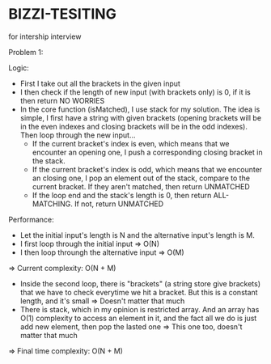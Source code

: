 # BIZZI-TESITING
for intership interview

Problem 1:

Logic: 
+ First I take out all the brackets in the given input
+ I then check if the length of new input (with brackets only) is 0, if it is then return NO WORRIES
+ In the core function (isMatched), I use stack for my solution. The idea is simple, I first have a string with given brackets (opening brackets will be in the even indexes
and closing brackets will be in the odd indexes). Then loop through the new input...
  - If the current bracket's index is even, which means that we encounter an opening one, I push a corresponding closing bracket in the stack. 
  - If the current bracket's index is odd, which means that we encounter an closing one, I pop an element out of the stack, compare to the current bracket. If they aren't matched,
  then return UNMATCHED
  - If the loop end and the stack's length is 0, then return ALL-MATCHING. If not, return UNMATCHED

Performance:
+ Let the initial input's length is N and the alternative input's length is M.
+ I first loop through the initial input => O(N)
+ I then loop throungh the alternative input => O(M)

=> Current complexity: O(N + M)
+ Inside the second loop, there is "brackets" (a string store give brackets) that we have to check everytime we hit a bracket. But this is a constant length, and it's small => Doesn't matter that much
+ There is stack, which in my opinion is restricted array. And an array has O(1) complexity to access an element in it, and the fact all we do is just add new element, then pop the lasted one => This one too, doesn't matter that much

=> Final time complexity: O(N + M) 
